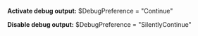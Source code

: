 **Activate debug output:** 
$DebugPreference = "Continue"

**Disable debug output:**
$DebugPreference = "SilentlyContinue"